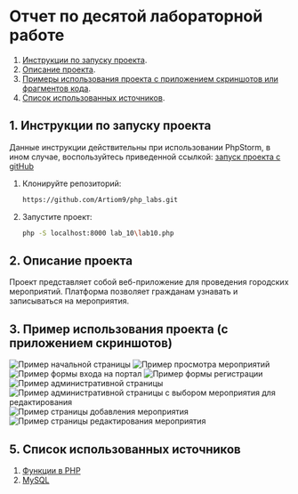 # Отчет по десятой лабораторной работе

1. [Инструкции по запуску проекта](#1-инструкции-по-запуску-проекта).
2. [Описание проекта](#2-описание-проекта).
3. [Примеры использования проекта с приложением скриншотов или фрагментов кода](#3-пример-использования-проекта-с-приложением-скриншотов).
5. [Список использованных источников](#5-список-использованных-источников).

## 1. Инструкции по запуску проекта

Данные инструкции действительны при использовании PhpStorm, в ином случае, воспользуйтесь приведенной ссылкой:
[запуск проекта с gitHub](https://www.youtube.com/watch?v=6N6JFynR0gM)

1. Клонируйте репозиторий:
   ```bash
   https://github.com/Artiom9/php_labs.git
2. Запустите проект:
   <!-- Если у вас есть веб-сервер (например, Apache или Nginx), настройте его так, чтобы корневой каталог указывал на
   каталог вашего проекта.  
   Если у вас нет веб-сервера, вы можете использовать встроенный сервер PHP для тестирования: -->
   ```bash 
   php -S localhost:8000 lab_10\lab10.php

## 2. Описание проекта

Проект представляет собой веб-приложение для проведения городских мероприятий. Платформа позволяет гражданам узнавать и записываться на мероприятия.

## 3. Пример использования проекта (с приложением скриншотов)

![Пример начальной страницы](img/image1.png)
![Пример просмотра мероприятий](img/image2.png)
![Пример формы входа на портал](img/image3.png)
![Пример формы регистрации](img/image4.png)
![Пример административной страницы](img/image5.png)
![Пример административной страницы с выбором мероприятия для редактирования](img/image6.png)
![Пример страницы добавления мероприятия](img/image7.png)
![Пример страницы редактирования мероприятия](img/image8.png)

## 5. Список использованных источников

1. [Функции в PHP](https://www.php.net/manual/ru/functions.user-defined.php)
2. [MySQL](https://dev.mysql.com/doc/)